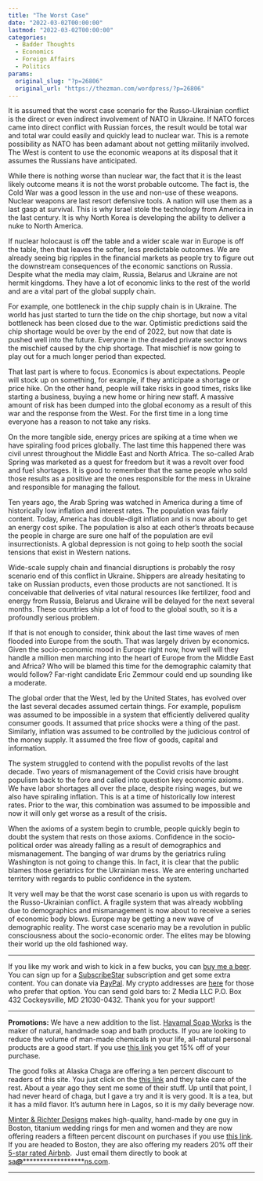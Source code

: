 ```yaml
---
title: "The Worst Case"
date: "2022-03-02T00:00:00"
lastmod: "2022-03-02T00:00:00"
categories:
  - Badder Thoughts
  - Economics
  - Foreign Affairs
  - Politics
params:
  original_slug: "?p=26806"
  original_url: "https://thezman.com/wordpress/?p=26806"
---
```


It is assumed that the worst case scenario for the Russo-Ukrainian
conflict is the direct or even indirect involvement of NATO in Ukraine.
If NATO forces came into direct conflict with Russian forces, the result
would be total war and total war could easily and quickly lead to
nuclear war. This is a remote possibility as NATO has been adamant about
not getting militarily involved. The West is content to use the economic
weapons at its disposal that it assumes the Russians have anticipated.

While there is nothing worse than nuclear war, the fact that it is the
least likely outcome means it is not the worst probable outcome. The
fact is, the Cold War was a good lesson in the use and non-use of these
weapons. Nuclear weapons are last resort defensive tools. A nation will
use them as a last gasp at survival. This is why Israel stole the
technology from America in the last century. It is why North Korea is
developing the ability to deliver a nuke to North America.

If nuclear holocaust is off the table and a wider scale war in Europe is
off the table, then that leaves the softer, less predictable outcomes.
We are already seeing big ripples in the financial markets as people try
to figure out the downstream consequences of the economic sanctions on
Russia. Despite what the media may claim, Russia, Belarus and Ukraine
are not hermit kingdoms. They have a lot of economic links to the rest
of the world and are a vital part of the global supply chain.

For example, one bottleneck in the chip supply chain is in Ukraine. The
world has just started to turn the tide on the chip shortage, but now a
vital bottleneck has been closed due to the war. Optimistic predictions
said the chip shortage would be over by the end of 2022, but now that
date is pushed well into the future. Everyone in the dreaded private
sector knows the mischief caused by the chip shortage. That mischief is
now going to play out for a much longer period than expected.

That last part is where to focus. Economics is about expectations.
People will stock up on something, for example, if they anticipate a
shortage or price hike. On the other hand, people will take risks in
good times, risks like starting a business, buying a new home or hiring
new staff. A massive amount of risk has been dumped into the global
economy as a result of this war and the response from the West. For the
first time in a long time everyone has a reason to not take any risks.

On the more tangible side, energy prices are spiking at a time when we
have spiraling food prices globally. The last time this happened there
was civil unrest throughout the Middle East and North Africa. The
so-called Arab Spring was marketed as a quest for freedom but it was a
revolt over food and fuel shortages. It is good to remember that the
same people who sold those results as a positive are the ones
responsible for the mess in Ukraine and responsible for managing the
fallout.

Ten years ago, the Arab Spring was watched in America during a time of
historically low inflation and interest rates. The population was fairly
content. Today, America has double-digit inflation and is now about to
get an energy cost spike. The population is also at each other’s throats
because the people in charge are sure one half of the population are
evil insurrectionists. A global depression is not going to help sooth
the social tensions that exist in Western nations.

Wide-scale supply chain and financial disruptions is probably the rosy
scenario end of this conflict in Ukraine. Shippers are already
hesitating to take on Russian products, even those products are not
sanctioned. It is conceivable that deliveries of vital natural resources
like fertilizer, food and energy from Russia, Belarus and Ukraine will
be delayed for the next several months. These countries ship a lot of
food to the global south, so it is a profoundly serious problem.

If that is not enough to consider, think about the last time waves of
men flooded into Europe from the south. That was largely driven by
economics. Given the socio-economic mood in Europe right now, how well
will they handle a million men marching into the heart of Europe from
the Middle East and Africa? Who will be blamed this time for the
demographic calamity that would follow? Far-right candidate Eric Zemmour
could end up sounding like a moderate.

The global order that the West, led by the United States, has evolved
over the last several decades assumed certain things. For example,
populism was assumed to be impossible in a system that efficiently
delivered quality consumer goods. It assumed that price shocks were a
thing of the past. Similarly, inflation was assumed to be controlled by
the judicious control of the money supply. It assumed the free flow of
goods, capital and information.

The system struggled to contend with the populist revolts of the last
decade. Two years of mismanagement of the Covid crisis have brought
populism back to the fore and called into question key economic axioms.
We have labor shortages all over the place, despite rising wages, but we
also have spiraling inflation. This is at a time of historically low
interest rates. Prior to the war, this combination was assumed to be
impossible and now it will only get worse as a result of the crisis.

When the axioms of a system begin to crumble, people quickly begin to
doubt the system that rests on those axioms. Confidence in the
socio-political order was already falling as a result of demographics
and mismanagement. The banging of war drums by the geriatrics ruling
Washington is not going to change this. In fact, it is clear that the
public blames those geriatrics for the Ukrainian mess. We are entering
uncharted territory with regards to public confidence in the system.

It very well may be that the worst case scenario is upon us with regards
to the Russo-Ukrainian conflict. A fragile system that was already
wobbling due to demographics and mismanagement is now about to receive a
series of economic body blows. Europe may be getting a new wave of
demographic reality. The worst case scenario may be a revolution in
public consciousness about the socio-economic order. The elites may be
blowing their world up the old fashioned way.

------------------------------------------------------------------------

If you like my work and wish to kick in a few bucks, you can
<a href="https://www.buymeacoffee.com/mujolulu" rel="noopener"
target="_blank">buy me a beer</a>. You can sign up for a
<a href="https://www.subscribestar.com/the-z-blog" rel="noopener"
target="_blank">SubscribeStar</a> subscription and get some extra
content. You can donate via <a
href="https://www.paypal.com/donate/?cmd=_s-xclick&amp;hosted_button_id=UDAS2Q8JYA6CN&amp;source=url"
rel="noopener" target="_blank">PayPal</a>. My crypto addresses are
<a href="https://thezman.com/wordpress/?page_id=22713" rel="noopener"
target="_blank">here</a> for those who prefer that option. You can send
gold bars to: Z Media LLC P.O. Box 432 Cockeysville, MD 21030-0432.
Thank you for your support!

------------------------------------------------------------------------

**Promotions:** We have a new addition to the list.
<a href="https://havamalsoapworks.com/" rel="noopener"
target="_blank">Havamal Soap Works</a> is the maker of natural, handmade
soap and bath products. If you are looking to reduce the volume of
man-made chemicals in your life, all-natural personal products are a
good start. If you use
<a href="https://havamalsoapworks.com/discount/ZMAN" rel="noopener"
target="_blank">this link</a> you get 15% off of your purchase.

The good folks at Alaska Chaga are offering a ten percent discount to
readers of this site. You just click on the
<a href="https://alaskachaga.us/discount/ZMAN" rel="noopener noreferrer"
target="_blank">this link</a> and they take care of the rest. About a
year ago they sent me some of their stuff. Up until that point, I had
never heard of chaga, but I gave a try and it is very good. It is a tea,
but it has a mild flavor. It’s autumn here in Lagos, so it is my daily
beverage now.

<a href="https://www.minterandrichterdesigns.com/"
rel="noreferrer nofollow noopener" target="_blank">Minter &amp; Richter
Designs</a> makes high-quality, hand-made by one guy in Boston, titanium
wedding rings for men and women and they are now offering readers a
fifteen percent discount on purchases if you use
<a href="https://www.minterandrichterdesigns.com/discount/ZMAN"
rel="noreferrer nofollow noopener" target="_blank">this link</a>.
<span class="highlight"><span class="colour"><span class="font"><span class="size">If
you are headed to Boston, they are also offering my readers 20% off
their <a
href="https://www.airbnb.com/users/7988017/listings?user_id=7988017&amp;s=3"
rel="noopener noreferrer" target="_blank">5-star rated Airbnb</a>.  Just
email them directly to book at
<a href="mailto:sa***@*********************ns.com"
data-original-string="0AMJyN+e6uftePFy5GJrlQ==cb7QuF9ZCaEtyLA5tQp0LF2+CEXqDC1OoQmK+68SJ4RKgVPoyfPhhkHIWcpBYB9zrOc"><span
class="apbct-email-encoder"
data-original-string="K6ku9dImzuGO4yyhvAlNow==cb742HDvtCJRmEeE+Xt/2vrh6IHlhzfABinEZ645JaSz69O7h0er/QUxv7aPerdyyD9"
title="This contact has been encoded by Anti-Spam by CleanTalk. Click to decode. To finish the decoding make sure that JavaScript is enabled in your browser.">sa<span
class="apbct-blur">***</span>@<span
class="apbct-blur">*********************</span>ns.com</span></a>.</span></span></span></span>

------------------------------------------------------------------------
